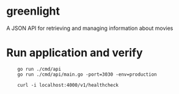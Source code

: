 # greenlight
A JSON API for retrieving and managing information about movies


# Run application and verify
```
    go run ./cmd/api
    go run ./cmd/api/main.go -port=3030 -env=production
```

```
    curl -i localhost:4000/v1/healthcheck
```

